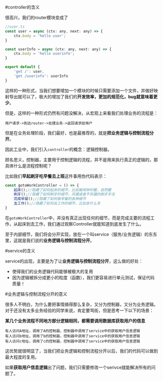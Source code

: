 #controller的含义

很高兴，我们的router模块变成了
```js
//user.ts
const user = async (ctx: any, next: any) => {
    ctx.body = 'hello user';
}

const userInfo = async (ctx: any, next: any) => {
    ctx.body = 'hello userinfo';
}

export default {
    'get /': user,
    'get /userinfo': userInfo
}
```
这样的一种形式，当我们想要增加一个模块的时候只需要添加一个文件，并做好映射导出就可以了，极大的增加了我们的**开发效率，更加的规范化，bug就意味着更少**。


但是，这样的一种形式仍然有问题没解决，从宏观上来看我们处理业务的流程是：

```用户请求->到达router->处理业务->返回请求给用户```

但是在业务处理阶段，我们最好，也是最推荐的，就是**把业务逻辑与控制流程分开**。

因此工业中，我们引入``controller``的概念：逻辑控制器。

顾名思义，控制器，主要用于控制逻辑的流程，并不是用来执行真正的逻辑的，那具体什么是流程控制呢？

比如我们**早起刷牙吃早餐去上班**这件事用伪代码表示：

```js
const gotoWorkController = () => {
    起床();//隐藏了如何起床的细节，比如被闹钟吵醒，自然醒
    刷牙();//隐藏了如何刷牙的细节，风骚或者不风骚的刷牙手法
    完成早餐();//隐藏了如何做早餐的各种细节
    去工作();//隐藏了如何去工作的细节，比如坐什么车
}
```


在```gotoWorkController```中，并没有真正出现任何的细节，而是完成主要的流程工作，从起床到去工作，我们通过观察Controller就能知道到底发生了什么。

至于内部细节，我们将会分开实现，放在一个叫service（服务/业务逻辑）的东东里，这就是我们说的**业务逻辑与控制流程分开**。


#service的含义

service的出现，主要是为了让**业务逻辑与控制流程分开**，这么做的好处：

- 使得我们的业务逻辑代码能够被极大的复用
- 因为逻辑被拆分成更小的粒度（函数），我们更容易进行单元测试，保证代码质量！

#业务逻辑与控制流程分开的意义

很多人不明白，为什么要把事情搞得那么复杂，又分为控制器，又分为业务逻辑。对于还没有太多业务经验的同学来说，肯定要骂街，但是思考一下以下的场景：

**某几个业务流程不同地方部分逻辑相同，都需要调用数据库获取用户的信息**

```
有人访问A地址，调用了A的控制器，控制器中调用了service中的获取用户信息逻辑
有人访问b地址，调用了b的控制器，控制器中调用了service中的获取用户信息逻辑
有人访问c地址，调用了c的控制器，控制器中调用了service中的获取用户信息逻辑
```

这优势就很明显了，当我们把业务逻辑和控制流程分开以后，我们的代码可以做到最大程度的复用。

如果**获取用户信息逻辑**出了问题，我们只需要修改一个serivce就能解决所有的问题了。